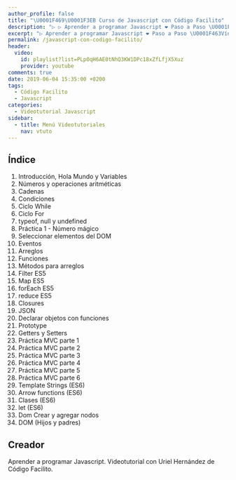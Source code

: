 ```yaml
---
author_profile: false
title: "\U0001F469‍\U0001F3EB Curso de Javascript con Código Facilito"
description: "▷ ▷ Aprender a programar Javascript ❤️ Paso a Paso \U0001F463Vídeo a Vídeo con el Videotutorial deUriel Hernández de Código Facilito ✌️"
excerpt: "▷ Aprender a programar Javascript ❤️ Paso a Paso \U0001F463Vídeo a Vídeo con el Videotutorial deUriel Hernández de Código Facilito ✌️"
permalink: /javascript-con-codigo-facilito/
header:
  video:
    id: playlist?list=PLpOqH6AE0tNhQ3KW1DPc18xZfLfjX5Xuz
    provider: youtube
comments: true
date: 2019-06-04 15:35:00 +0200
tags:
  - Código Facilito
  - Javascript
categories:
  - Videotutorial Javascript
sidebar:
  - title: Menú Videotutoriales
    nav: vtuto
---
```


## &Iacute;ndice

1. Introducci&oacute;n, Hola Mundo y Variables
2. N&uacute;meros y operaciones aritm&eacute;ticas
3. Cadenas
4. Condiciones
5. Ciclo While
6. Ciclo For
7. typeof, null y undefined
8. Pr&aacute;ctica 1 - N&uacute;mero m&aacute;gico
9. Seleccionar elementos del DOM
10. Eventos
11. Arreglos
12. Funciones
13. M&eacute;todos para arreglos
14. Filter ES5
15. Map ES5
16. forEach ES5
17. reduce ES5
18. Closures
19. JSON
20. Declarar objetos con funciones
21. Prototype
22. Getters y Setters
23. Pr&aacute;ctica MVC parte 1
24. Pr&aacute;ctica MVC parte 2
25. Pr&aacute;ctica MVC parte 3
26. Pr&aacute;ctica MVC parte 4
27. Pr&aacute;ctica MVC parte 5
28. Pr&aacute;ctica MVC parte 6
29. Template Strings (ES6)
30. Arrow functions (ES6)
31. Clases (ES6)
32. let (ES6)
33. Dom Crear y agregar nodos
34. DOM (Hijos y padres)

## Creador

Aprender a programar Javascript. Videotutorial con Uriel Hern&aacute;ndez de C&oacute;digo Facilito.